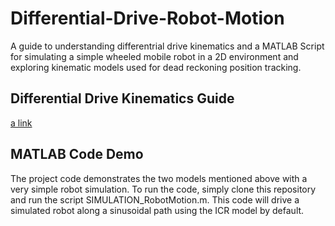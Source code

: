 # Differential-Drive-Robot-Motion
A guide to understanding differentrial drive kinematics and a MATLAB Script for simulating a simple wheeled mobile robot in a 2D environment and exploring kinematic models used for dead reckoning position tracking.

## Differential Drive Kinematics Guide
[a link](https://github.com/SamShue/Differential-Drive-Robot-Motion/Differential-Drive-Robot-Motion.pdf)

## MATLAB Code Demo
The project code demonstrates the two models mentioned above with a very simple robot simulation. To run the code, simply clone this repository and run the script SIMULATION_RobotMotion.m. This code will drive a simulated robot along a sinusoidal path using the ICR model by default.